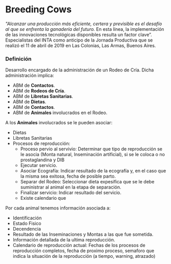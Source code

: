 # Breeding Cows

_"Alcanzar una producción más eficiente, certera y previsible es el desafío al que se enfrenta la ganadería del futuro._ En esta línea, la implementación de las innovaciones tecnológicas disponibles resulta un factor clave”. Especialistas del INTA como anticipo de la Jornada Productiva que se realizó el 11 de abril de 2019 en Las Colonias, Las Armas, Buenos Aires.

### Definición
Desarrollo encargado de la administración de un Rodeo de Cría. 
Dicha administración implica:
- ABM de **Contactos**.
- ABM de **Rodeos de Cría**.
- ABM de **Libretas Sanitarias**.
- ABM de **Dietas**.
- ABM de **Contactos**.
- ABM de **Animales** involucrados en el Rodeo.

A los **Animales** involucrados se le pueden asociar:
- Dietas
- Libretas Sanitarias
- Procesos de reproducción:   
    - Proceso pervio al servivio: Determinar que tipo de reproducción se le asocia (Monta natural, Inseminación artificial), si se le coloca o no prostaglandina y DIB
    - Ejecutar servicio.
    - Asociar Ecografía: Indicar resultado de la ecografía y, en el caso que la misma sea exitosa, fecha de posible parto.
    - Separar del Rodeo: Seleccionar dieta expesifica que se le debe suministrar al animal en la etapa de separación.
    - Finalizar servicio: Indicar resultado del servicio.
    - Existe calendario que 

Por cada animal tenemos información asociada a:
- Identificación
- Estado Fisico
- Decendencia 
- Resultado de las Inseminaciones y Montas a las que fue sometida.
- Información detallada de la ultima reproducción.
- Calendario de reproducción actual: Fechas de los procesos de reproducción completos, fecha de proximo proceso, semaforo que indica la situación de la reproducción (a tiempo, warning, atrazado)


